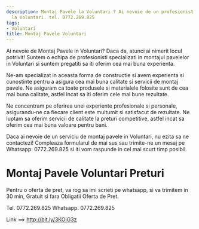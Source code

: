 ```yaml
---
description: Montaj Pavele la Voluntari ? Ai nevoie de un profesionist in Montaj Pavele
  la Voluntari. tel. 0772.269.825
tags:
- Voluntari
title: Montaj Pavele Voluntari
---
```



Ai nevoie de Montaj Pavele in Voluntari? Daca da, atunci ai nimerit locul potrivit! Suntem o echipa de profesionisti specializati in montajul pavelelor in Voluntari si suntem pregatiti sa iti oferim cea mai buna experienta. 

Ne-am specializat in aceasta forma de constructie si avem experienta si cunostinte pentru a asigura cea mai buna calitate si servicii de montaj pavele. Ne asiguram ca toate produsele si materialele folosite sunt de cea mai buna calitate, astfel incat sa iti oferim cele mai bune rezultate. 

Ne concentram pe oferirea unei experiente profesionale si personale, asigurandu-ne ca fiecare client este multumit si satisfacut de rezultate. Ne luptam sa oferim servicii de calitate la preturi competitive, astfel incat sa oferim cea mai buna valoare pentru bani. 

Daca ai nevoie de un serviciu de montaj pavele in Voluntari, nu ezita sa ne contactezi! Compleaza formularul de mai sus sau trimite-ne un mesaj pe Whatsapp: 0772.269.825 si iti vom raspunde in cel mai scurt timp posibil.

# Montaj Pavele Voluntari Preturi
Pentru o oferta de pret, va rog sa imi scrieti pe whatsapp, si va trimitem in 30 min, Gratuit si fara Obligatii Oferta de Pret.

Tel. 0772.269.825
Whatsapp. 0772.269.825

Link ==> http://bit.ly/3KOiG3z